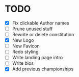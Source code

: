 # TODO

- [x] Fix clickable Author names
- [ ] Prune unused stuff
- [ ] Rewrite or delete constitution
- [x] New Logo
- [ ] New Favicon
- [ ] Redo styling
- [ ] Write landing page intro
- [ ] Write bios
- [x] Add previous championships
